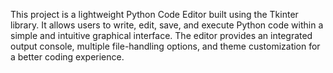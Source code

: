 This project is a lightweight Python Code Editor built using the Tkinter library. It allows users to write, edit, save, and execute Python code within a simple and intuitive graphical interface. The editor provides an integrated output console, multiple file-handling options, and theme customization for a better coding experience.
